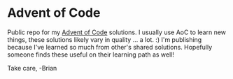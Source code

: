 # Advent of Code

Public repo for my [Advent of Code](https://adventofcode.com/) solutions. I usually use AoC to learn new things, these solutions likely vary in quality ... a lot. :)  I'm publishing because I've learned so much from other's shared solutions. Hopefully someone finds these useful on their learning path as well!

Take care,
-Brian
